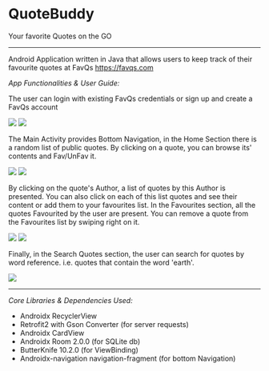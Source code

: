 # QuoteBuddy
Your favorite Quotes on the GO

---
Android Application written in Java that allows users to keep track of their favourite quotes at FavQs 
https://favqs.com



*App Functionalities & User Guide:*

The user can login with existing FavQs credentials or sign up and create a FavQs account

![](images/Screenshot_2019-11-12-17-51-33-702com.nikoarap.favqsapp.png)
![](images/Screenshot_2019-11-12-17-51-37-288_com.nikoarap.favqsapp.png)

 
The Main Activity provides Bottom Navigation, in the Home Section there is a random list of public quotes.
By clicking on a quote, you can browse its' contents and Fav/UnFav it.

![](images/Screenshot_2019-11-12-17-51-57-114_com.nikoarap.favqsapp.png)
![](images/Screenshot_2019-11-12-17-53-03-744_com.nikoarap.favqsapp.png)


By clicking on the quote's Author, a list of quotes by this Author is presented.
You can also click on each of this list quotes and see their content or add them to your favourites list.
In the Favourites section, all the quotes Favourited by the user are present.
You can remove a quote from the Favourites list by swiping right on it.

![](images/Screenshot_2019-11-12-17-53-10-867_com.nikoarap.favqsapp.png)
![](images/Screenshot_2019-11-12-17-53-32-504_com.nikoarap.favqsapp.png)

Finally, in the Search Quotes section, the user can search for quotes by word reference. i.e. quotes that contain the word 'earth'.

![](images/Screenshot_2019-11-12-17-54-54-579_com.nikoarap.favqsapp.png)

---
*Core Libraries & Dependencies Used:*

- Androidx RecyclerView
- Retrofit2 with Gson Converter (for server requests)
- Androidx CardView 
- Androidx Room 2.0.0 (for SQLite db)
- ButterKnife 10.2.0 (for ViewBinding)
- Androidx-navigation navigation-fragment (for bottom Navigation)
